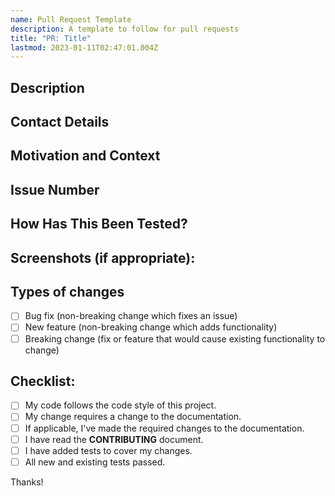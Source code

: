 ```yaml
---
name: Pull Request Template
description: A template to follow for pull requests
title: "PR: Title"
lastmod: 2023-01-11T02:47:01.004Z
---
```

<!-- Thanks for taking the time to contribute to the project and open a pull request! -->
<!-- Please make sure to fill out the form below. -->
<!-- Provide a summary of your changes in the Title above -->

## Description
<!-- Describe your changes in detail -->

## Contact Details
<!-- Please provide your name and email address so we can contact you if we need to. -->

## Motivation and Context
<!-- Why is this change required? What problem does it solve? -->

## Issue Number
<!-- If this pull request is related to an issue, please provide the issue number. -->

## How Has This Been Tested?
<!-- Please describe in detail how you tested your changes. -->
<!-- Include details of your testing environment, and the tests you ran to see how your change affects other areas of the code, etc. -->

## Screenshots (if appropriate):

## Types of changes
<!-- What types of changes does your code introduce? Put an `x` in all the boxes that apply: -->
- [ ] Bug fix (non-breaking change which fixes an issue)
- [ ] New feature (non-breaking change which adds functionality)
- [ ] Breaking change (fix or feature that would cause existing functionality to change)

## Checklist:
<!-- Go over all the following points, and put an `x` in all the boxes that apply. -->
<!-- If you're unsure about any of these, don't hesitate to ask. We're here to help! -->
- [ ] My code follows the code style of this project.
- [ ] My change requires a change to the documentation.
- [ ] If applicable, I've made the required changes to the documentation.
- [ ] I have read the **CONTRIBUTING** document.
- [ ] I have added tests to cover my changes.
- [ ] All new and existing tests passed.

Thanks!
